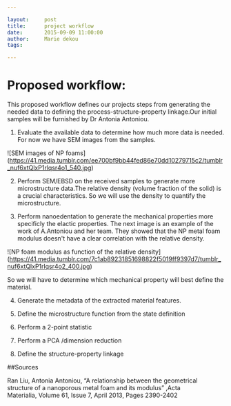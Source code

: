 ```yaml
---

layout:     post
title:      project workflow
date:       2015-09-09 11:00:00
author:     Marie dekou
tags:	

---
```



# Proposed workflow:

This proposed workflow defines our projects steps from generating the needed data to defining the process-structure-property linkage.Our initial samples will be furnished by Dr Antonia Antoniou. 

1. Evaluate the available data to determine how much more data is needed. For now we have SEM images from the samples.

 ![SEM images of NP foams] (https://41.media.tumblr.com/ee700bf9bb44fed86e70dd10279715c2/tumblr_nuf6xtQlxP1rlqsr4o1_540.jpg)

2. Perform SEM/EBSD on the received samples to generate more microstructure data.The relative density (volume fraction of the solid) is a crucial characteristics. So we will use the density to quantify the microstructure. 

3. Perform nanoedentation to generate the mechanical properties more specificly the elactic properties. The next image is an example of the work of A.Antoniou and her team. They showed that the NP metal foam modulus doesn't have a clear correlation with the relative density. 

 ![NP foam modulus as function of the relative density] (https://41.media.tumblr.com/7c1ab89231851698822f5019ff9397d7/tumblr_nuf6xtQlxP1rlqsr4o2_400.jpg)

So we will have to determine which mechanical property will best define the material. 

4. Generate the metadata of the extracted material features. 

5. Define the microstructure function from the state definition

6. Perform a 2-point statistic

7. Perform a PCA /dimension reduction

8. Define the structure-property linkage


##Sources

Ran Liu, Antonia Antoniou, “A relationship between the geometrical structure of a nanoporous metal foam and its modulus” ,Acta Materialia, Volume 61, Issue 7, April 2013, Pages 2390-2402



